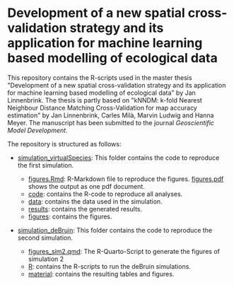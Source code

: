 ﻿# Development of a new spatial cross-validation strategy and its application for machine learning based modelling of ecological data

This repository contains the R-scripts used in the master thesis "Development of a new spatial cross-validation strategy and its application for machine learning based modelling of ecological data" by Jan Linnenbrink. The thesis is partly based on "kNNDM: k-fold Nearest Neighbour Distance Matching Cross-Validation for map accuracy estimation" by Jan Linnenbrink, Carles Milà, Marvin Ludwig and Hanna Meyer. The manuscript has been submitted to the journal *Geoscientific Model Development*.

The repository is structured as follows:

* [simulation_virtualSpecies](simulation_virtualSpecies/): This folder contains the code to reproduce the first simulation.
	* [figures.Rmd](simulation_virtualSpecies/figures.Rmd): R-Markdown file to reproduce the figures. [figures.pdf](figures.pdf) shows the output as one pdf document.
	* [code](simulation_virtualSpecies/code/): contains the R-code to reproduce all analyses.
	* [data](simulation_virtualSpecies/data/): contains the data used in the simulation.
	* [results](simulation_virtualSpecies/results/): contains the generated results.
	* [figures](simulation_virtualSpecies/figures/): contains the figures.

* [simulation_deBruin](simulation_deBruin/): This folder contains the code to reproduce the second simulation.
	* [figures_sim2.qmd](simulation_virtualSpecies/igures_sim2.qmd): The R-Quarto-Script to generate the figures of simulation 2
	* [R](simulation_deBruin/R/): contains the R-scripts to run the deBruin simulations.
	* [material](simulation_deBruin/material/): contains the resulting tables and figures.

